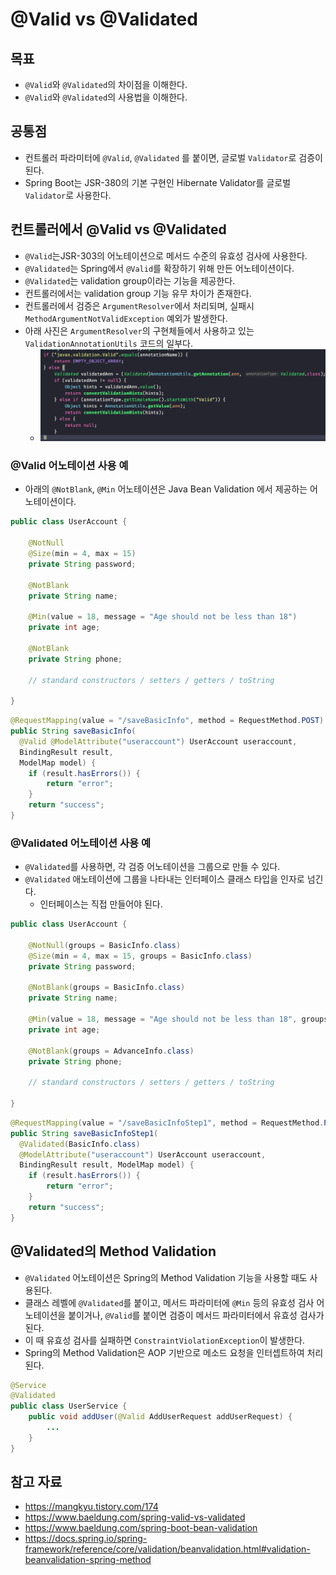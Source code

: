 # @Valid vs @Validated

## 목표

- `@Valid`와 `@Validated`의 차이점을 이해한다.
- `@Valid`와 `@Validated`의 사용법을 이해한다.

## 공통점

- 컨트롤러 파라미터에 `@Valid`, `@Validated` 를 붙이면, 글로벌 `Validator`로 검증이 된다.
- Spring Boot는 JSR-380의 기본 구현인 Hibernate Validator를 글로벌 `Validator`로 사용한다.

## 컨트롤러에서 @Valid vs @Validated

- `@Valid`는JSR-303의 어노테이션으로 메서드 수준의 유효성 검사에 사용한다.
- `@Validated`는 Spring에서 `@Valid`를 확장하기 위해 만든 어노테이션이다.
- `@Validated`는 validation group이라는 기능을 제공한다.
- 컨트롤러에서는 validation group 기능 유무 차이가 존재한다.
- 컨트롤러에서 검증은 `ArgumentResolver`에서 처리되며, 실패시 `MethodArgumentNotValidException` 예외가 발생한다.
- 아래 사진은 `ArgumentResolver`의 구현체들에서 사용하고 있는 `ValidationAnnotationUtils` 코드의 일부다.
	- ![](assets/Pasted%20image%2020230731225149.png)

### @Valid 어노테이션 사용 예

- 아래의 `@NotBlank`, `@Min` 어노테이션은 Java Bean Validation 에서 제공하는 어노테이션이다.

```java
public class UserAccount {
    
    @NotNull
    @Size(min = 4, max = 15)
    private String password;
 
    @NotBlank
    private String name;
 
    @Min(value = 18, message = "Age should not be less than 18")
    private int age;
 
    @NotBlank
    private String phone;
    
    // standard constructors / setters / getters / toString   
    
}
```

```java
@RequestMapping(value = "/saveBasicInfo", method = RequestMethod.POST)
public String saveBasicInfo(
  @Valid @ModelAttribute("useraccount") UserAccount useraccount, 
  BindingResult result, 
  ModelMap model) {
    if (result.hasErrors()) {
        return "error";
    }
    return "success";
}
```

### @Validated 어노테이션 사용 예

- `@Validated`를 사용하면, 각 검증 어노테이션을 그룹으로 만들 수 있다.
- `@Validated` 애노테이션에 그룹을 나타내는 인터페이스 클래스 타입을 인자로 넘긴다.
	- 인터페이스는 직접 만들어야 된다.

```java
public class UserAccount {
    
    @NotNull(groups = BasicInfo.class)
    @Size(min = 4, max = 15, groups = BasicInfo.class)
    private String password;
 
    @NotBlank(groups = BasicInfo.class)
    private String name;
 
    @Min(value = 18, message = "Age should not be less than 18", groups = AdvanceInfo.class)
    private int age;
 
    @NotBlank(groups = AdvanceInfo.class)
    private String phone;
    
    // standard constructors / setters / getters / toString   
    
}
```

```java
@RequestMapping(value = "/saveBasicInfoStep1", method = RequestMethod.POST)
public String saveBasicInfoStep1(
  @Validated(BasicInfo.class) 
  @ModelAttribute("useraccount") UserAccount useraccount, 
  BindingResult result, ModelMap model) {
    if (result.hasErrors()) {
        return "error";
    }
    return "success";
}
```

## @Validated의 Method Validation

- `@Validated` 어노테이션은 Spring의 Method Validation 기능을 사용할 때도 사용된다.
- 클래스 레벨에 `@Validated`를 붙이고, 메서드 파라미터에 `@Min` 등의 유효성 검사 어노테이션을 붙이거나, `@Valid`를 붙이면 검증이 메서드 파라미터에서 유효성 검사가 된다.
- 이 때 유효성 검사를 실패하면 `ConstraintViolationException`이 발생한다.
- Spring의 Method Validation은 AOP 기반으로 메소드 요청을 인터셉트하여 처리된다.

```java
@Service 
@Validated 
public class UserService { 
	public void addUser(@Valid AddUserRequest addUserRequest) { 
		... 
	} 
}
```

## 참고 자료

- https://mangkyu.tistory.com/174
- https://www.baeldung.com/spring-valid-vs-validated
- https://www.baeldung.com/spring-boot-bean-validation
- https://docs.spring.io/spring-framework/reference/core/validation/beanvalidation.html#validation-beanvalidation-spring-method